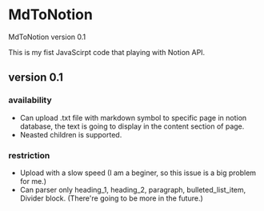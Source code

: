 # MdToNotion
MdToNotion version 0.1

This is my fist JavaScirpt code that playing with Notion API.

## version 0.1
### availability
- Can upload .txt file with markdown symbol to specific page in notion database, the text is going to display in the content section of page.
- Neasted children is supported.

### restriction
- Upload with a slow speed (I am a beginer, so this issue is a big problem for me.)
- Can parser only heading_1, heading_2, paragraph, bulleted_list_item, Divider block. (There're going to be more in the future.)
